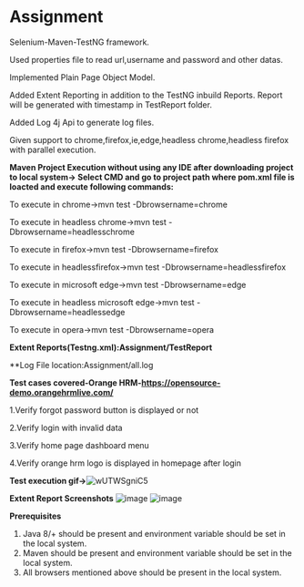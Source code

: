 # Assignment

Selenium-Maven-TestNG framework.

Used properties file to read url,username and password and other datas.

Implemented Plain Page Object Model.

Added Extent Reporting in addition to the TestNG inbuild Reports. Report will be generated with timestamp in TestReport folder.

Added Log 4j Api to generate log files.

Given support to chrome,firefox,ie,edge,headless chrome,headless firefox with parallel execution.

**Maven Project Execution without using any IDE after downloading project to local system-> Select CMD and go to project path where pom.xml file is loacted and execute following commands:**

To execute in chrome->mvn test -Dbrowsername=chrome

To execute in headless chrome->mvn test -Dbrowsername=headlesschrome

To execute in firefox->mvn test -Dbrowsername=firefox

To execute in headlessfirefox->mvn test -Dbrowsername=headlessfirefox

To execute in microsoft edge->mvn test -Dbrowsername=edge

To execute in headless microsoft edge->mvn test -Dbrowsername=headlessedge

To execute in opera->mvn test -Dbrowsername=opera

**Extent Reports(Testng.xml):Assignment/TestReport**

**Log File location:Assignment/all.log

**Test cases covered-Orange HRM-https://opensource-demo.orangehrmlive.com/**

1.Verify forgot password button is displayed or not

2.Verify login with invalid data

3.Verify home page dashboard menu

4.Verify orange hrm logo is displayed in homepage after login

**Test execution gif->**![wUTWSgniC5](https://user-images.githubusercontent.com/52770689/145929474-97723a6f-fc8a-4ab2-aee4-00620c7dfb63.gif)

**Extent Report Screenshots**
![image](https://user-images.githubusercontent.com/52770689/145929780-b0cf0041-7df9-4f58-939a-b36cb00dfeb6.png)
![image](https://user-images.githubusercontent.com/52770689/145929889-ea43edc9-c84a-4ff3-9bcd-a9237570f5b5.png)

**Prerequisites**

1. Java 8/+ should be present and environment variable should be set in the local system.
2. Maven should be present and environment variable should be set in the local system.
3. All browsers mentioned above should be present in the local system.





